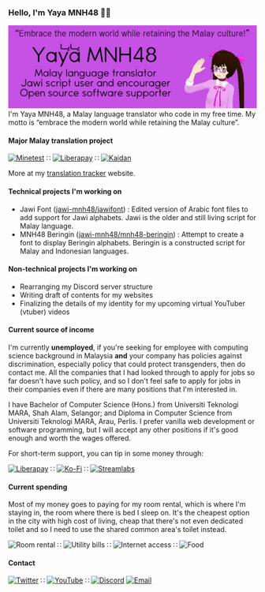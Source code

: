 ### Hello, I'm Yaya MNH48 🙋🏻
![github profile header image](https://raw.githubusercontent.com/mnh48/mnh48/master/img/profile-header.png)
I'm Yaya MNH48, a Malay language translator who code in my free time. My motto is “embrace the modern world while retaining the Malay culture”.

#### Major Malay translation project
[![Minetest](https://img.shields.io/badge/dynamic/json?color=brightgreen&label=Minetest&query=translated_percent&suffix=%25&url=https%3A%2F%2Fhosted.weblate.org%2Fapi%2Ftranslations%2Fminetest%2Fminetest%2Fms%2F%3Fformat%3Djson&style=flat-square)](https://github.com/minetest/minetest) ∷ [![Liberapay](https://img.shields.io/badge/dynamic/json?color=brightgreen&label=Liberapay&query=translated_percent&suffix=%25&url=https%3A%2F%2Fhosted.weblate.org%2Fapi%2Ftranslations%2Fliberapay%2Fcore%2Fms%2F%3Fformat%3Djson&style=flat-square)](https://github.com/liberapay/liberapay.com) ∷ [![Kaidan](https://img.shields.io/badge/dynamic/json?color=brightgreen&label=Kaidan&query=translated_percent&suffix=%25&url=https%3A%2F%2Fhosted.weblate.org%2Fapi%2Ftranslations%2Fkaidan%2Ftranslations%2Fms%2F%3Fformat%3Djson&style=flat-square)](https://invent.kde.org/kde/kaidan)

More at my [translation tracker](https://tl.mnh48.moe) website.

#### Technical projects I'm working on
- Jawi Font ([jawi-mnh48/jawifont](https://github.com/jawi-mnh48/jawifont)) : Edited version of Arabic font files to add support for Jawi alphabets. Jawi is the older and still living script for Malay language.
- MNH48 Beringin ([jawi-mnh48/mnh48-beringin](https://github.com/jawi-mnh48/mnh48-beringin)) : Attempt to create a font to display Beringin alphabets. Beringin is a constructed script for Malay and Indonesian languages.

#### Non-technical projects I'm working on
- Rearranging my Discord server structure
- Writing draft of contents for my websites
- Finalizing the details of my identity for my upcoming virtual YouTuber (vtuber) videos

#### Current source of income
I'm currently __unemployed__, if you're seeking for employee with computing science background in Malaysia **and** your company has policies against discrimination, especially policy that could protect transgenders, then do contact me. All the companies that I had looked through to apply for jobs so far doesn't have such policy, and so I don't feel safe to apply for jobs in their companies even if there are many positions that I'm interested in.

I have Bachelor of Computer Science (Hons.) from Universiti Teknologi MARA, Shah Alam, Selangor; and Diploma in Computer Science from Universiti Teknologi MARA, Arau, Perlis. I prefer vanilla web development or software programming, but I will accept any other positions if it's good enough and worth the wages offered.

For short-term support, you can tip in some money through:

[![Liberapay](https://img.shields.io/liberapay/receives/mnh48?label=Liberapay&style=flat-square&logo=Liberapay)](https://liberapay.com/mnh48/) ∷ [![Ko-Fi](https://img.shields.io/badge/Ko--fi-Buy%20me%20a%20coffee-brightgreen?style=flat-square&logo=Ko-fi)](https://ko-fi.com/mnh48) ∷ [![Streamlabs](https://img.shields.io/badge/Streamlabs-Donation-brightgreen?style=flat-square)](https://streamlabs.com/yaya-)

#### Current spending
Most of my money goes to paying for my room rental, which is where I'm staying in, the room where there is bed I sleep on. It's the cheapest option in the city with high cost of living, cheap that there's not even dedicated toilet and so I need to use the shared common area's toilet instead.

![Room rental](https://img.shields.io/badge/Room%20rental-350%20MYR%2Fmonth-red?style=flat-square) ∷ ![Utility bills](https://img.shields.io/badge/Utility%20bills-50%20MYR%2Fmonth-red?style=flat-square) ∷ ![Internet access](https://img.shields.io/badge/Internet%20access-12%20MYR%2Fweek-red?style=flat-square) ∷ ![Food](https://img.shields.io/badge/Food-whichever%20money%20left-red?style=flat-square)

#### Contact
[![Twitter](https://img.shields.io/badge/Twitter-%40mnh48com-brightgreen?logo=Twitter&style=flat-square)](https://twitter.com/mnh48com) ∷ [![YouTube](https://img.shields.io/badge/YouTube-Yaya%20Channel-brightgreen?logo=YouTube&style=flat-square)](https://www.youtube.com/channel/UCDTVO-RvDJnxR9bOWeqykDQ) ∷ [![Discord](https://img.shields.io/badge/Discord-The%20MNH48%20Discord-brightgreen?logo=Discord&style=flat-square)](https://discord.gg/xsZQyGf)
[![Email](https://img.shields.io/badge/E--mail-admin%40mnh48.moe-brightgreen?logo=Gmail&style=flat-square)](mailto:admin@mnh48.moe)
<!--
**mnh48/mnh48** is a ✨ _special_ ✨ repository because its `README.md` (this file) appears on your GitHub profile.

Here are some ideas to get you started:

- 🔭 I’m currently working on ...
- 🌱 I’m currently learning ...
- 👯 I’m looking to collaborate on ...
- 🤔 I’m looking for help with ...
- 💬 Ask me about ...
- 📫 How to reach me: ...
- 😄 Pronouns: ...
- ⚡ Fun fact: ...
-->

